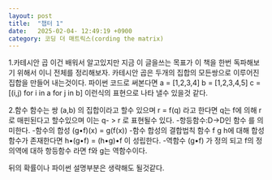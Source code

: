 ```yaml
---
layout: post
title:  "챕터 1"
date:   2025-02-04- 12:49:19 +0900
category: 코딩 더 매트릭스(cording the matrix)
---
```

1.카테시안 곱이건 배워서 알고있지만 지금 이 글을쓰는 목표가 이 책을 한번 독파해보기 위해서 이니 전체를 정리해보자.카테시안 곱은 두개의 집합의 모든쌍으로 이루어진 집합을 만들어 내는것이다.파이썬 코드로 써본다면 a = [1,2,3,4]b = [1,2,3,4,5]c = [(i,j) for i in a for j in b]이런식의 표현으로 나타 낼수 있을것 같다.2.함수함수는 쌍 (a,b) 의 집합이라고 할수 있으며 r = f(q) 라고 한다면 q는 f에 의해 r로 매핀된다고 할수있으며 이는 q- > r 로 표현될수 있다.-항등함수:D->D인 함수 를 의미한다.-함수의 합성 (g•f)(x) = g(f(x))-함수 합성의 결합법칙 함수 f g h에 대해 합성 함수가 존재한다면  h•(g•f) = (h•g)•f 이 성립한다.-역함수(g•f) 가 정의 되고 f의 정의역에 대하 항등함수 라면 f와 g는 역함수이다.뒤의 확률이나 파이썬 설명부분은 생략해도 될것같다. 